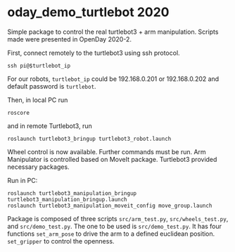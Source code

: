 # oday_demo_turtlebot 2020
Simple package to control the real turtlebot3 + arm manipulation. Scripts made were presented in OpenDay 2020-2.

First, connect remotely to the turtlebot3 using ssh protocol.

~~~
ssh pi@$turtlebot_ip
~~~

For our robots, `turtlebot_ip` could be 192.168.0.201 or  192.168.0.202 and default password is `turtlebot`.

Then, in local PC run

~~~
roscore
~~~

and in remote Turtlebot3, run

~~~
roslaunch turtlebot3_bringup turtlebot3_robot.launch 
~~~

Wheel control is now available. Further commands must be run. Arm Manipulator is controlled based on MoveIt package. Turtlebot3 provided necessary packages.

Run in PC:

~~~
roslaunch turtlebot3_manipulation_bringup turtlebot3_manipulation_bringup.launch 
roslaunch turtlebot3_manipulation_moveit_config move_group.launch
~~~

Package is composed of three scripts  `src/arm_test.py`, `src/wheels_test.py`,  and `src/demo_test.py`. The one to be used is `src/demo_test.py`. It has four functions `set_arm_pose` to drive the arm to a defined euclidean position. `set_gripper` to control the openness.

